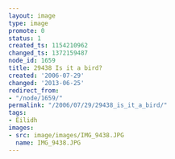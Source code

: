 ```yaml
---
layout: image
type: image
promote: 0
status: 1
created_ts: 1154210962
changed_ts: 1372159487
node_id: 1659
title: 29438 Is it a bird?
created: '2006-07-29'
changed: '2013-06-25'
redirect_from:
- "/node/1659/"
permalink: "/2006/07/29/29438_is_it_a_bird/"
tags:
- Eilidh
images:
- src: image/images/IMG_9438.JPG
  name: IMG_9438.JPG
---
```


